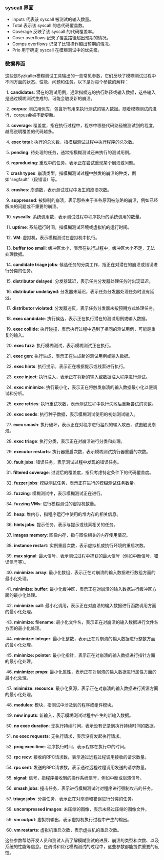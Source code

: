 ### syscall 界面

- Inputs 代表该 syscall 被测试的输入数量。
- Total 表示该 syscall 的总代码覆盖数。
- Coverage 反映了该 syscall 的代码覆盖率。
- Cover overflows 记录了覆盖路径超出预期的情况。
- Comps overflows 记录了比较操作超出预期的情况。
- Prio 用于确定 syscall 在模糊测试中的优先级。

### 数据界面

这些是Syzkaller模糊测试工具输出的一些常见参数，它们反映了模糊测试过程中不同方面的状态、性能、问题和任务。以下是对每个参数的解释：

​	1.	**candidates**: 潜在的测试用例，通常指候选的执行路径或输入数据，这些输入是通过模糊测试生成的，可能会触发新的崩溃。

​	2.	**corpus**: 测试用例库，包含所有用来执行测试的输入数据。随着模糊测试的进行，corpus会被不断更新。

​	3.	**coverage**: 覆盖度，指在执行过程中，程序中哪些代码路径被测试到的程度，越高说明覆盖的代码越多。

​	4.	**exec total**: 执行的总次数，指模糊测试过程中执行程序的总次数。

​	5.	**pending**: 待处理的任务，通常指模糊测试还未执行的测试用例。

​	6.	**reproducing**: 重现中的任务，表示正在尝试重现某个崩溃或问题。

​	7.	**crash types**: 崩溃类型，指模糊测试过程中触发的崩溃的种类，例如“segfault”（段错误）等。

​	8.	**crashes**: 崩溃数，表示测试过程中发生的崩溃次数。

​	9.	**suppressed**: 被抑制的崩溃，表示那些由于某些原因被忽略的崩溃，例如已经解决的问题或不重要的崩溃。

​	10.	**syscalls**: 系统调用数，表示测试过程中程序执行的系统调用的数量。

​	11.	**uptime**: 系统运行时间，指模糊测试环境或虚拟机的运行时间。

​	12.	**VM**: 虚拟机，表示模糊测试在虚拟机中执行。

​	13.	**buffer too small**: 缓冲区太小，表示在执行过程中，缓冲区大小不足，无法处理数据。

​	14.	**candidate triage jobs**: 候选任务的分类工作，指正在对潜在的崩溃或错误进行分类的任务。

​	15.	**distributor delayed**: 分发器延迟，表示任务分发器处理任务时出现延迟。

​	16.	**distributor undelayed**: 分发器未延迟，表示任务分发器处理任务时没有延迟。

​	17.	**distributor violated**: 分发器违反，表示任务分发器未按预期方式处理任务。

​	18.	**exec candidate**: 执行候选，表示正在执行潜在的测试用例或输入数据。

​	19.	**exec collide**: 执行碰撞，表示执行过程中遇到了相同的测试用例，可能是重复的输入。

​	20.	**exec fuzz**: 执行模糊测试，表示模糊测试正在执行。

​	21.	**exec gen**: 执行生成，表示正在生成新的测试用例或输入数据。

​	22.	**exec hints**: 执行提示，表示正在根据提示或线索进行执行。

​	23.	**exec inject**: 执行注入，表示正在将新的输入或数据注入程序进行测试。

​	24.	**exec minimize**: 执行最小化，表示正在将触发崩溃的输入数据最小化以便调试和分析。

​	25.	**exec retries**: 执行重试次数，表示测试过程中执行失败后重新尝试的次数。

​	26.	**exec seeds**: 执行种子数据，表示模糊测试使用的初始测试输入。

​	27.	**exec smash**: 执行破坏，表示正在对程序进行猛烈的输入攻击，试图触发崩溃。

​	28.	**exec triage**: 执行分类，表示正在对崩溃进行分类和处理。

​	29.	**executor restarts**: 执行器重启次数，表示模糊测试执行器重启的次数。

​	30.	**fault jobs**: 错误任务，表示测试过程中发现的错误任务。

​	31.	**filtered coverage**: 过滤后的覆盖度，指只考虑特定条件下的代码覆盖度。

​	32.	**fuzzer jobs**: 模糊测试任务，表示正在进行的模糊测试任务数量。

​	33.	**fuzzing**: 模糊测试中，表示模糊测试正在进行。

​	34.	**fuzzing VMs**: 进行模糊测试的虚拟机数量。

​	35.	**heap**: 堆内存，指程序运行中使用的堆内存的相关信息。

​	36.	**hints jobs**: 提示任务，表示与提示或线索相关的任务。

​	37.	**images memory**: 图像内存，指与图像相关的内存使用情况。

​	38.	**instance restart**: 实例重启次数，表示虚拟机或执行环境的重启次数。

​	39.	**max signal**: 最大信号，表示测试过程中捕获的最大信号（例如中断信号、错误信号等）。

​	40.	**minimize: array**: 最小化数组，表示正在对崩溃的输入数据进行数组方面的最小化处理。

​	41.	**minimize: buffer**: 最小化缓冲区，表示正在对崩溃的输入数据进行缓冲区方面的最小化处理。

​	42.	**minimize: call**: 最小化调用，表示正在对崩溃的输入数据进行函数调用方面的最小化处理。

​	43.	**minimize: filename**: 最小化文件名，表示正在对崩溃的输入数据进行文件名方面的最小化处理。

​	44.	**minimize: integer**: 最小化整数，表示正在对崩溃的输入数据进行整数方面的最小化处理。

​	45.	**minimize: pointer**: 最小化指针，表示正在对崩溃的输入数据进行指针方面的最小化处理。

​	46.	**minimize: props**: 最小化属性，表示正在对崩溃的输入数据进行属性方面的最小化处理。

​	47.	**minimize: resource**: 最小化资源，表示正在对崩溃的输入数据进行资源方面的最小化处理。

​	48.	**modules**: 模块，指测试中涉及到的程序或组件模块。

​	49.	**new inputs**: 新输入，表示模糊测试过程中产生的新输入数据。

​	50.	**no exec duration**: 无执行持续时间，表示没有记录到执行持续时间的数据。

​	51.	**no exec requests**: 无执行请求，表示没有发起执行请求。

​	52.	**prog exec time**: 程序执行时间，表示程序在执行中的时间。

​	53.	**rpc recv**: 接收的RPC请求数，表示通过远程过程调用接收的请求数量。

​	54.	**rpc sent**: 发送的RPC请求数，表示通过远程过程调用发送的请求数量。

​	55.	**signal**: 信号，指程序接收到的操作系统信号，例如中断或崩溃信号。

​	56.	**smash jobs**: 撞击任务，表示进行模糊测试时对程序进行强制攻击的任务。

​	57.	**triage jobs**: 分类任务，表示正在对崩溃和错误进行分类的任务。

​	58.	**uncompressed images**: 未压缩的图像，表示未经过压缩的图像文件。

​	59.	**vm output**: 虚拟机输出，表示虚拟机执行过程中产生的输出。

​	60.	**vm restarts**: 虚拟机重启次数，表示虚拟机的重启次数。



这些参数帮助开发人员和测试人员了解模糊测试的进展、崩溃的类型和次数、以及系统的性能等信息。在调试和优化模糊测试的过程中，这些参数都能提供重要的反馈。